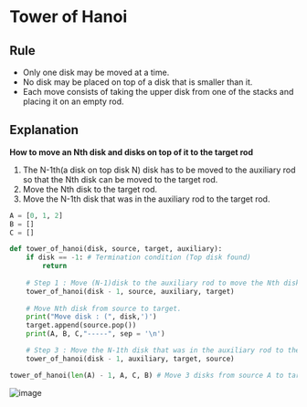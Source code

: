 # Tower of Hanoi

## Rule
* Only one disk may be moved at a time.
* No disk may be placed on top of a disk that is smaller than it.
* Each move consists of taking the upper disk from one of the stacks and placing it on an empty rod.

## Explanation
**How to move an Nth disk and disks on top of it to the target rod**
1. The N-1th(a disk on top disk N) disk has to be moved to the auxiliary rod so that the Nth disk can be moved to the target rod.
2. Move the Nth disk to the target rod.
3. Move the N-1th disk that was in the auxiliary rod to the target rod.

~~~python
A = [0, 1, 2]
B = []
C = []

def tower_of_hanoi(disk, source, target, auxiliary):
    if disk == -1: # Termination condition (Top disk found)
        return 
        
    # Step 1 : Move (N-1)disk to the auxiliary rod to move the Nth disk.
    tower_of_hanoi(disk - 1, source, auxiliary, target)
    
    # Move Nth disk from source to target.
    print("Move disk : (", disk,')')
    target.append(source.pop())
    print(A, B, C,"-----", sep = '\n')

    # Step 3 : Move the N-1th disk that was in the auxiliary rod to the target rod.
    tower_of_hanoi(disk - 1, auxiliary, target, source)

tower_of_hanoi(len(A) - 1, A, C, B) # Move 3 disks from source A to target C with auxiliary B, starting from the disk at the bottom.
~~~
![image](https://user-images.githubusercontent.com/67142421/160592614-3f1b3b57-23ad-4e6f-a7c2-d49bb440f0fb.png)
